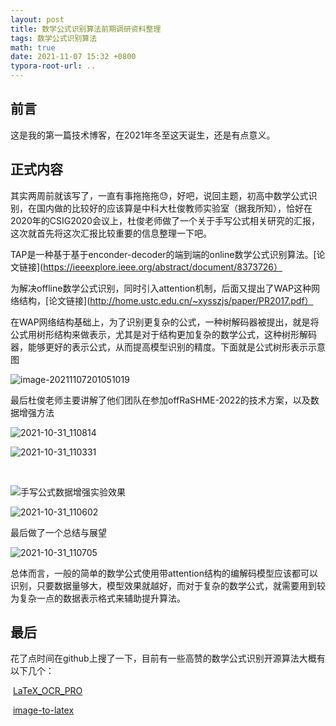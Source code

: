 ```yaml
---
layout: post
title: 数学公式识别算法前期调研资料整理
tags: 数学公式识别算法
math: true
date: 2021-11-07 15:32 +0800
typora-root-url: ..
---
```


## 前言

这是我的第一篇技术博客，在2021年冬至这天诞生，还是有点意义。

## 正式内容

其实两周前就该写了，一直有事拖拖拖😓，好吧，说回主题，初高中数学公式识别，在国内做的比较好的应该算是中科大杜俊教师实验室（据我所知），恰好在2020年的CSIG2020会议上，杜俊老师做了一个关于手写公式相关研究的汇报，这次就首先将这次汇报比较重要的信息整理一下吧。	

​	TAP是一种基于基于enconder-decoder的端到端的online数学公式识别算法。[论文链接](https://ieeexplore.ieee.org/abstract/document/8373726）

​	为解决offline数学公式识别，同时引入attention机制，后面又提出了WAP这种网络结构，[论文链接](http://home.ustc.edu.cn/~xysszjs/paper/PR2017.pdf）

​	在WAP网络结构基础上，为了识别更复杂的公式，一种树解码器被提出，就是将公式用树形结构来做表示，尤其是对于结构更加复杂的数学公式，这种树形解码器，能够更好的表示公式，从而提高模型识别的精度。下面就是公式树形表示示意图

![image-20211107201051019]({{site.url}}/markdown_images/2021-11-07_201108.jpg)

​	最后杜俊老师主要讲解了他们团队在参加offRaSHME-2022的技术方案，以及数据增强方法

![2021-10-31_110814]({{site.url}}/markdown_images/2021-10-31_110814.jpg)

![2021-10-31_110331]({{site.url}}/markdown_images/2021-10-31_110331.jpg)

​	

![手写公式数据增强实验效果]({{site.url}}/markdown_images/手写公式数据增强实验效果.jpg)



![2021-10-31_110602]({{site.url}}/markdown_images/2021-10-31_110602.jpg)



最后做了一个总结与展望

![2021-10-31_110705]({{site.url}}/markdown_images/2021-10-31_110705.jpg)



总体而言，一般的简单的数学公式使用带attention结构的编解码模型应该都可以识别，只要数据量够大，模型效果就越好，而对于复杂的数学公式，就需要用到较为复杂一点的数据表示格式来辅助提升算法。



## 最后

​	花了点时间在github上搜了一下，目前有一些高赞的数学公式识别开源算法大概有以下几个：

​	[LaTeX_OCR_PRO](https://github.com/LinXueyuanStdio/LaTeX_OCR_PRO)

​	[image-to-latex](https://github.com/kingyiusuen/image-to-latex)
